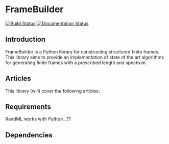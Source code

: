 # FrameBuilder
[![Build Status](https://travis-ci.org/AyoubBelhadji/FrameBuilder.svg?branch=master)](https://travis-ci.org/AyoubBelhadji/FrameBuilder)
[![Documentation Status](https://readthedocs.org/projects/framebuilder/badge/?version=latest)](http://framebuilder.readthedocs.io/en/latest/?badge=latest)

## Introduction
FrameBuilder is a Python library for constructing structured finite frames.
This library aims to provide an implementation of state of the art algorithms for generating finite frames with a prescribed length and spectrum.

## Articles
This library (will) cover the following articles:


## Requirements

RandML works with Python ..??


## Dependencies
